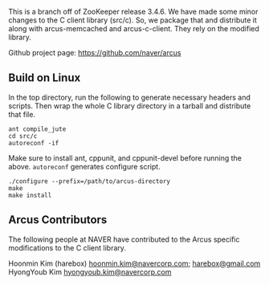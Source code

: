 This is a branch off of ZooKeeper release 3.4.6.  We have made some minor 
changes to the C client library (src/c).  So, we package that and distribute
it along with arcus-memcached and arcus-c-client.  They rely on the modified library.

Github project page:
https://github.com/naver/arcus

## Build on Linux

In the top directory, run the following to generate necessary headers and
scripts.  Then wrap the whole C library directory in a tarball and distribute
that file.

    ant compile_jute
    cd src/c
    autoreconf -if

Make sure to install ant, cppunit, and cppunit-devel before running the above.
`autoreconf` generates configure script.

    ./configure --prefix=/path/to/arcus-directory
    make
    make install

## Arcus Contributors

The following people at NAVER have contributed to the Arcus specific
modifications to the C client library.

Hoonmin Kim (harebox) <hoonmin.kim@navercorp.com>; <harebox@gmail.com>  
HyongYoub Kim <hyongyoub.kim@navercorp.com>  
